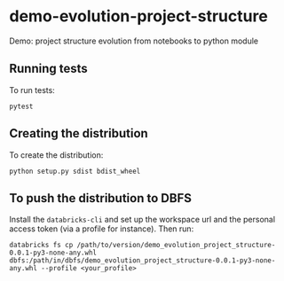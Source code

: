 # demo-evolution-project-structure

Demo: project structure evolution from notebooks to python module

## Running tests

To run tests:
```
pytest
```

## Creating the distribution

To create the distribution:
```
python setup.py sdist bdist_wheel
```

## To push the distribution to DBFS
Install the `databricks-cli` and set up the workspace url and the personal access token (via a profile for instance). Then run:
```
databricks fs cp /path/to/version/demo_evolution_project_structure-0.0.1-py3-none-any.whl dbfs:/path/in/dbfs/demo_evolution_project_structure-0.0.1-py3-none-any.whl --profile <your_profile>
```

